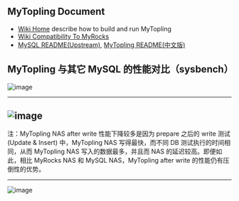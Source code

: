 ## MyTopling Document
* [Wiki Home](https://github.com/topling/mytopling/wiki) describe how to build and run MyTopling
* [Wiki Compatibility To MyRocks](https://github.com/topling/mytopling/wiki/Compatibility-To-MyRocks)
* [MySQL README(Upstream)](README), [MyTopling README(中文版)](README.mytopling-zh_cn.md)

## MyTopling 与其它 MySQL 的性能对比（sysbench）
![image](https://user-images.githubusercontent.com/1574991/210158799-ecf947e2-a058-417d-a879-79b35b55728f.png)

---

![image](https://user-images.githubusercontent.com/1574991/210158804-c6faeea7-5d8f-4834-802a-3cca0602c745.png)
---

注：MyTopling NAS after write 性能下降较多是因为 prepare 之后的 write 测试(Update & Insert) 中，MyTopling NAS 写得最快，而不同 DB 测试执行的时间相同，从而 MyTopling NAS 写入的数据最多，并且而 NAS 的延迟较高。即便如此，相比 MyRocks NAS 和 MySQL NAS，MyTopling after write 的性能仍有压倒性的优势。

---

<!-- MyTopling 云原生架构 -->
![image](https://user-images.githubusercontent.com/1574991/210158695-03e3419d-6832-40ce-a736-67a824b7ab16.png)

